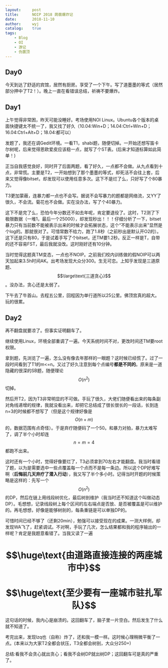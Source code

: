 ```yaml
---
layout:		post
title:		NOIP 2018 蒟蒻爆炸记
date:		2018-11-10
author:		wyj
catalog:	true
tags:
    - Blog
    - OI
    - 游记
    - 伪置顶
---
```


Day0
---

今天到达了舒适的宾馆，居然有厨房。享受了一个下午。写了道墨墨的等式（居然部分押中了T2！）。晚上一直在看错误总结，祈祷不要爆炸。

Day1
---

上午觉得非常困，昨天可能没睡好。考场使用NOI Linux。Ubuntu各个版本的桌面快捷键太不统一了，我又找了好久（10.04:Win+D；14.04:Ctrl+Win+D；16.04:Ctrl+Alt+D；18.04:都可以）

发题了，我还在调Gedit环境。一看T1，shabi题，随便切掉。一开始还想写笛卡尔树呢，后来觉得恩欧爱皮应该稳一点，就写了个ST表。(后来才知道标算如此简单！)

正当自我感觉良好，同时开了后面两题，看了好久，一点都不会做。从九点看到十点，非常慌。主要是T2，一开始想到了那个墨墨的等式，却死活不会往上套，后来又觉得像bitset，却发现可以使用任意多次。这下不是烂了么，只好写了个80暴力。

T3更加蒙蔽，连暴力都一点也不会写。据说不会写暴力的题都是网络流，又YY了很久，不会流。菊花也不会做。实在没办法，写了个40暴力。

这下不是完了么，恐怕今年分数还不如去年呢，肯定要退役了。这时，T2测了下极限数据（一堆1，最后一个25000），却发现秒出！！！仔细分析了一下，bitset暴力只有当前数不能被表示出来的时候才会拓展状态，这个“不能表示出来"显然是个log的。那就很对了。可惜常数不给力，跑了1.8秒（之前秒出是默认开O2的）。这下还是只有80，于是试着手写了个bitset，还TM要1.2秒。反正一样是T，自带的还不容易FST，最后我就没改。这时刚好还有10分钟。

当时觉得这题真TM变态，一点也不NOIP。之前我们校内训练做的假NOIP可以两天加起来3.5h时间AK。出考场发现大众分300。生无可恋。上知乎发现是三道原题、$$\large\text{三道贪心}$$。没办法，贪心还是太弱了。

下午去了牛首山。去程五公里，回程因为单行道所以25公里。佛顶宫真的超大。玩的很累。

Day2
---

再不翻盘就要凉了。但事实证明翻车了。

继续使用Linux，环境全部重调了一遍。今天系统时间不对，更改时间还TM要root权限。

拿到题，先浏览了一遍，怎么没有像去年那样的一眼题？这时候已经慌了。过了一段时间看到了T1的m<=n。又过了好久注意到每个点编号**都是不同的**。原来是一道隐藏的很深的SB题，随便理论$$O(n^2)$$切掉。

然后开T2，因为T3非常明显的不可做。手玩了很久，大佬们随便看出来的每条副对角线递增的规律，我就没看出来，却把它总结成了很长很长的一段话，长到连n=3的时候都不想写了（但是这个规律好像是$$O(n+m)$$的，数据范围有点奇怪）。于是弃疗随便码了一个50。和暴力对拍，暴力太难写了，调了半个小时却连$$n=m=4$$都跑不出来。

这时还有一个小时，觉得好像要烂了，T3必须拿到70左右才能翻盘。我当时看错了题，以为是需要选中一些点覆盖每一个点而不是每一条边。所以这个DP好难写啊（**后悔前几天弃疗了潜入行动**），我又写了半个多小时。记得当时开题的时候策略是这样的：先写一个$$O(n^2)$$的DP，然后在链上用线段树优化，最后树剖维护（我当时还不知道这个叫做动态DP）。毛想想，记录线段树上每个区间的左右端点是否放、是否被覆盖是可以维护的。再毛想想，好像是能够树剖的，每条重链是可以单独DP的。

可惜时间已经不够了（还剩20min），勉强可以接受现在的成果。一测大样例，却发现WA飞了，赶紧调试。不对啊，手玩了几次，怎么结果都和我的程序输出的一样呢？肯定是我题意看错了。当我又读了一遍
# $$\huge\text{由道路直接连接的两座城市中}$$
# $$\huge\text{至少要有一座城市驻扎军队}$$
这句话的时候，我内心是崩溃的。这回翻车了，脑子里一片空白。然后发生了什么就不知道了。

考完出来，发现lzq也（自称）炸了，还和我一模一样。这时候心理稍微平衡了一点。(本来以为大家T2全都会状压，T3全都会树剖，大众分250+)

总结:看我不会贪心就出贪心；看我不会树DP就出树DP；这回翻车可是真的严重了。
